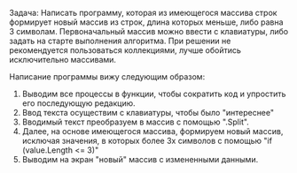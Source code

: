 Задача: Написать программу, которая из имеющегося массива строк формирует новый массив из строк, длина которых меньше, либо равна 3 символам. Первоначальный массив можно ввести с клавиатуры, либо задать на старте выполнения алгоритма. При решении не рекомендуется пользоваться коллекциями, лучше обойтись исключительно массивами.

Написание программы вижу следующим образом:
1. Выводим все процессы в функции, чтобы сократить код и упростить его последующую редакцию.
2. Ввод текста осуществим с клавиатуры, чтобы было "интереснее"
3. Вводимый текст преобразуем в массив с помощью ".Split".
4. Далее, на основе имеющегося массива, формируем новый массив, исключая значения, в которых более 3х символов с помощью "if (value.Length <= 3)"
5. Выводим на экран "новый" массив с измененными данными.